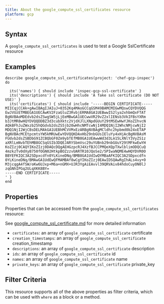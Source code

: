 ```yaml
---
title: About the google_compute_ssl_certificates resource
platform: gcp
---
```


## Syntax
A `google_compute_ssl_certificates` is used to test a Google SslCertificate resource

## Examples
```
describe google_compute_ssl_certificates(project: 'chef-gcp-inspec') do

  its('names') { should include 'inspec-gcp-ssl-certificate' }
  its('descriptions') { should include 'A fake ssl certificate (DO NOT USE)' }
  its('certificates') { should include '-----BEGIN CERTIFICATE-----
MIICqjCCAk+gAwIBAgIJAIuJ+0352Kq4MAoGCCqGSM49BAMCMIGwMQswCQYDVQQG
EwJVUzETMBEGA1UECAwKV2FzaGluZ3RvbjERMA8GA1UEBwwIS2lya2xhbmQxFTAT
BgNVBAoMDEdvb2dsZSwgSW5jLjEeMBwGA1UECwwVR29vZ2xlIENsb3VkIFBsYXRm
b3JtMR8wHQYDVQQDDBZ3d3cubXktc2VjdXJlLXNpdGUuY29tMSEwHwYJKoZIhvcN
AQkBFhJuZWxzb25hQGdvb2dsZS5jb20wHhcNMTcwNjI4MDQ1NjI2WhcNMjcwNjI2
MDQ1NjI2WjCBsDELMAkGA1UEBhMCVVMxEzARBgNVBAgMCldhc2hpbmd0b24xETAP
BgNVBAcMCEtpcmtsYW5kMRUwEwYDVQQKDAxHb29nbGUsIEluYy4xHjAcBgNVBAsM
FUdvb2dsZSBDbG91ZCBQbGF0Zm9ybTEfMB0GA1UEAwwWd3d3Lm15LXNlY3VyZS1z
aXRlLmNvbTEhMB8GCSqGSIb3DQEJARYSbmVsc29uYUBnb29nbGUuY29tMFkwEwYH
KoZIzj0CAQYIKoZIzj0DAQcDQgAEHGzpcRJ4XzfBJCCPMQeXQpTXwlblimODQCuQ
4mzkzTv0dXyB750fOGN02HtkpBOZzzvUARTR10JQoSe2/5PIwaNQME4wHQYDVR0O
BBYEFKIQC3A2SDpxcdfn0YLKineDNq/BMB8GA1UdIwQYMBaAFKIQC3A2SDpxcdfn
0YLKineDNq/BMAwGA1UdEwQFMAMBAf8wCgYIKoZIzj0EAwIDSQAwRgIhALs4vy+O
M3jcqgA4fSW/oKw6UJxp+M6a+nGMX+UJR3YgAiEAvvl39QRVAiv84hdoCuyON0lJ
zqGNhIPGq2ULqXKK8BY=
-----END CERTIFICATE-----
' }
end
```

## Properties
Properties that can be accessed from the `google_compute_ssl_certificates` resource:

See [google_compute_ssl_certificate.md](google_compute_ssl_certificate.md) for more detailed information
  * `certificates`: an array of `google_compute_ssl_certificate` certificate
  * `creation_timestamps`: an array of `google_compute_ssl_certificate` creation_timestamp
  * `descriptions`: an array of `google_compute_ssl_certificate` description
  * `ids`: an array of `google_compute_ssl_certificate` id
  * `names`: an array of `google_compute_ssl_certificate` name
  * `private_keys`: an array of `google_compute_ssl_certificate` private_key

## Filter Criteria
This resource supports all of the above properties as filter criteria, which can be used
with `where` as a block or a method.
